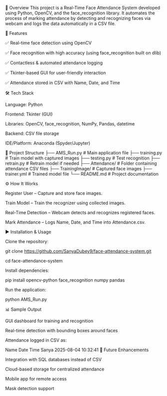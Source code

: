 📌 Overview
This project is a Real-Time Face Attendance System developed using Python, OpenCV, and the face_recognition library. It automates the process of marking attendance by detecting and recognizing faces via webcam and logs the data automatically in a CSV file.

🚀 Features

✅ Real-time face detection using OpenCV

✅ Face recognition with high accuracy (using face_recognition built on dlib)

✅ Contactless & automated attendance logging

✅ Tkinter-based GUI for user-friendly interaction

✅ Attendance stored in CSV with Name, Date, and Time

🛠️ Tech Stack

Language: Python

Frontend: Tkinter (GUI)

Libraries: OpenCV, face_recognition, NumPy, Pandas, datetime

Backend: CSV file storage

IDE/Platform: Anaconda (Spyder/Jupyter)

📂 Project Structure
├── AMS_Run.py          # Main application file
├── training.py         # Train model with captured images
├── testing.py          # Test recognition
├── retrain.py          # Retrain model if needed
├── Attendance/         # Folder containing attendance CSV files
├── TrainingImage/      # Captured face images
├── trainer.yml         # Trained model file
└── README.md           # Project documentation

⚙️ How It Works

Register User – Capture and store face images.

Train Model – Train the recognizer using collected images.

Real-Time Detection – Webcam detects and recognizes registered faces.

Mark Attendance – Logs Name, Date, and Time into Attendance.csv.

▶️ Installation & Usage

Clone the repository:

git clone https://github.com/SanyaDubey9/face-attendance-system.git

cd face-attendance-system


Install dependencies:

pip install opencv-python face_recognition numpy pandas


Run the application:

python AMS_Run.py

📊 Sample Output

GUI dashboard for training and recognition

Real-time detection with bounding boxes around faces

Attendance logged in CSV as:

Name	Date	Time
Sanya	2025-08-04	10:32:41
🌟 Future Enhancements

Integration with SQL databases instead of CSV

Cloud-based storage for centralized attendance

Mobile app for remote access

Mask detection support
